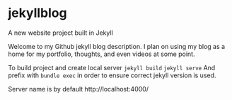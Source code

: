 # jekyllblog
A new website project built in Jekyll

Welcome to my Github jekyll blog description. 
I plan on using my blog as a home for my portfolio, thoughts, and even videos at some point. 

To build project and create local server
`jekyll build`
`jekyll serve`
And prefix with `bundle exec` in order to ensure correct jekyll version is used.

Server name is by default http://localhost:4000/


